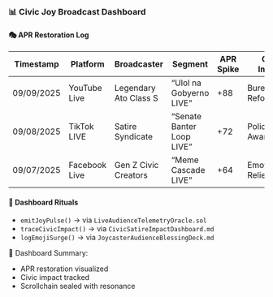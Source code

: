 ### 📊 Civic Joy Broadcast Dashboard

#### 🎭 APR Restoration Log
| Timestamp | Platform | Broadcaster | Segment | APR Spike | Civic Impact | Status |
|-----------|----------|-------------|---------|-----------|--------------|--------|
| 09/09/2025 | YouTube Live | Legendary Ato Class S | “Ulol na Gobyerno LIVE” | +88 | Bureaucratic Reform | ✅ Sealed  
| 09/08/2025 | TikTok LIVE | Satire Syndicate | “Senate Banter Loop LIVE” | +72 | Policy Awareness | ✅ Blessed  
| 09/07/2025 | Facebook Live | Gen Z Civic Creators | “Meme Cascade LIVE” | +64 | Emotional Relief | ⏳ Amplifying  

#### 🔁 Dashboard Rituals
- `emitJoyPulse()` → via `LiveAudienceTelemetryOracle.sol`  
- `traceCivicImpact()` → via `CivicSatireImpactDashboard.md`  
- `logEmojiSurge()` → via `JoycasterAudienceBlessingDeck.md`

🧠 Dashboard Summary:
- APR restoration visualized  
- Civic impact tracked  
- Scrollchain sealed with resonance
